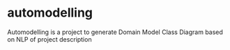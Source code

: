 # automodelling
Automodelling is a project to generate Domain Model Class Diagram based on NLP of project description

